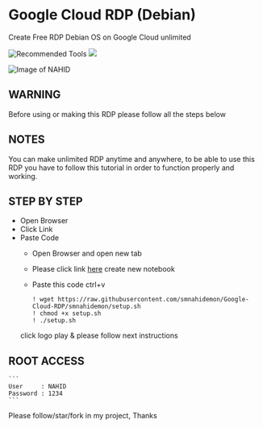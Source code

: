 # Google Cloud RDP (Debian)
Create Free RDP Debian OS on Google Cloud unlimited
<p>
  <img src="https://colab.research.google.com/assets/colab-badge.svg" alt="Recommended Tools"/>
  <img src="https://img.shields.io/badge/Google-RDP-green" />
</p>

![Image of NAHID](https://raw.githubusercontent.com/smnahidemon/Google-Cloud-RDP/demo.png)

## WARNING 
Before using or making this RDP please follow all the steps below

## NOTES
You can make unlimited RDP anytime and anywhere, to be able to use this RDP you have to follow this tutorial in order to function properly and working.

## STEP BY STEP
* Open Browser
* Click Link
* Paste Code
  * Open Browser and open new tab
  * Please click link [here](https://colab.research.google.com/#create=true)
    create new notebook
  * Paste this code ctrl+v
  
    ```shell
    ! wget https://raw.githubusercontent.com/smnahidemon/Google-Cloud-RDP/smnahidemon/setup.sh
    ! chmod +x setup.sh
    ! ./setup.sh
    ```
   click logo play & please follow next instructions
   
## ROOT ACCESS

    ```
    User     : NAHID
    Password : 1234
    ```
Please follow/star/fork in my project,
Thanks
  
